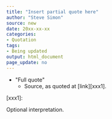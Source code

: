 ```yaml
---
title: "Insert partial quote here"
author: "Steve Simon"
source: new
date: 20xx-xx-xx
categories:
- Quotation
tags:
- Being updated
output: html_document
page_update: no
---
```


+ "Full quote"
  + Source, as quoted at [link][xxx1].
  
[xxx1]:   

<!---More--->

Optional interpretation.